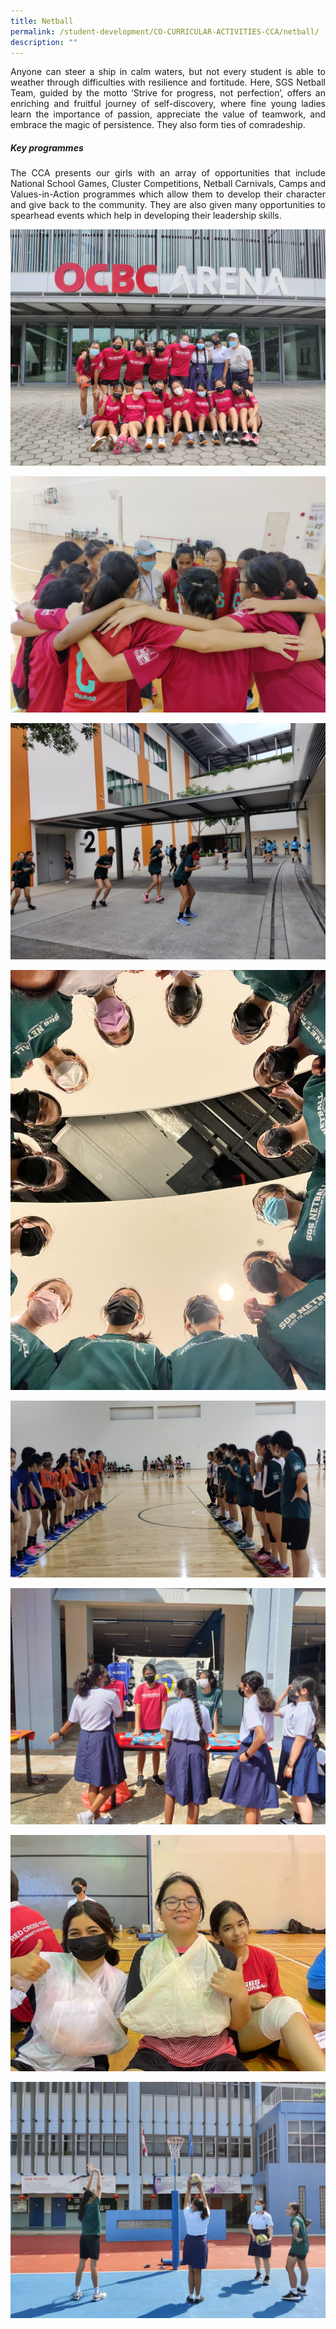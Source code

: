 ```yaml
---
title: Netball
permalink: /student-development/CO-CURRICULAR-ACTIVITIES-CCA/netball/
description: ""
---
```

<p style="text-align: justify;"> Anyone can steer a ship in calm waters, but not every student is able to weather through difficulties with resilience and fortitude. Here, SGS Netball Team, guided by the motto ‘Strive for progress, not perfection’, offers an enriching and fruitful journey of self-discovery, where fine young ladies learn the importance of passion, appreciate the value of teamwork, and embrace the magic of persistence. They also form ties of comradeship.


##### **Key programmes**

<p style="text-align: justify;"> The CCA presents our girls with an array of opportunities that include National School Games, Cluster Competitions, Netball Carnivals, Camps and Values-in-Action programmes which allow them to develop their character and give back to the community. They are also given many opportunities to spearhead events which help in developing their leadership skills. </p>

![](/images/CCA%20Netball/Netball%20-%20B%20Division%20National%20School%20Games%202022%201.jpeg)

![](/images/CCA%20Netball/Netball%20-%20B%20Division%20National%20School%20Games%202022%202.jpeg)

![](/images/CCA%20Netball/Netball%20-%20B%20Division%20National%20School%20Games%202022%203.jpeg)

![](/images/CCA%20Netball/Netball%20-%20B%20Division%20National%20School%20Games%202022%204.jpeg)

![](/images/CCA%20Netball/Netball%20-%20C%20Division%20National%20School%20Games%202022.jpeg)

![](/images/CCA%20Netball/Netball%20-%20Open%20House%202022.jpeg)

![](/images/CCA%20Netball/Netball%20-%20VIA%20Day%20with%20Red%20Cross%20Youth.jpeg)

![](/images/CCA%20Netball/Netball%201.jpeg)
